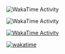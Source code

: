 
![WakaTime Activity](https://wakatime.com/share/@mrmomenticus/617d9274-3c5f-4b94-b2d8-9c482cfea0bf.png)

![WakaTime Activity](https://wakatime.com/share/@mrmomenticus/79aacf29-53aa-41a7-a232-bcd406796533.png "View on WakaTime")

[![WakaTime Activity](https://wakatime.com/share/@mrmomenticus/77a938a2-0891-4e2a-9127-27597b5606ca.png)](https://wakatime.com/)

[![wakatime](https://wakatime.com/badge/user/9eb860fd-88ca-4e4c-acb9-77eb806eb3d0.svg)](https://wakatime.com/@9eb860fd-88ca-4e4c-acb9-77eb806eb3d0)

